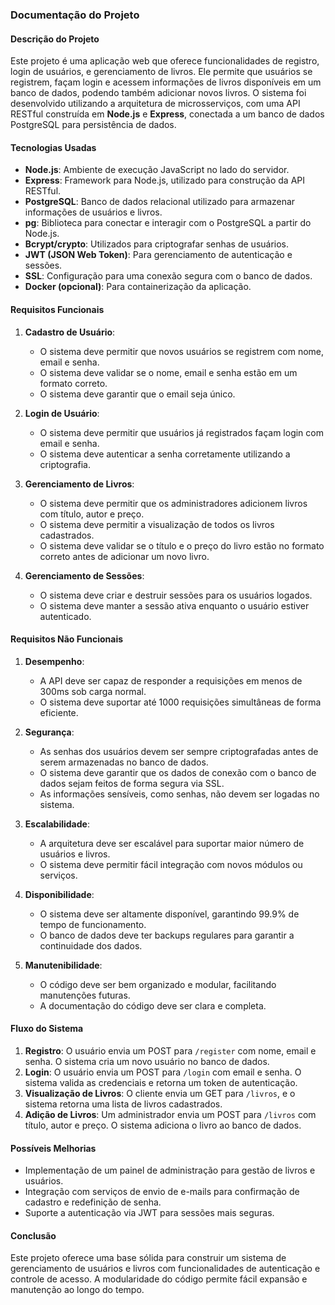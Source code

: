 ### Documentação do Projeto

#### Descrição do Projeto

Este projeto é uma aplicação web que oferece funcionalidades de registro, login de usuários, e gerenciamento de livros. Ele permite que usuários se registrem, façam login e acessem informações de livros disponíveis em um banco de dados, podendo também adicionar novos livros. O sistema foi desenvolvido utilizando a arquitetura de microsserviços, com uma API RESTful construída em **Node.js** e **Express**, conectada a um banco de dados PostgreSQL para persistência de dados.

#### Tecnologias Usadas

- **Node.js**: Ambiente de execução JavaScript no lado do servidor.
- **Express**: Framework para Node.js, utilizado para construção da API RESTful.
- **PostgreSQL**: Banco de dados relacional utilizado para armazenar informações de usuários e livros.
- **pg**: Biblioteca para conectar e interagir com o PostgreSQL a partir do Node.js.
- **Bcrypt/crypto**: Utilizados para criptografar senhas de usuários.
- **JWT (JSON Web Token)**: Para gerenciamento de autenticação e sessões.
- **SSL**: Configuração para uma conexão segura com o banco de dados.
- **Docker (opcional)**: Para containerização da aplicação.

#### Requisitos Funcionais

1. **Cadastro de Usuário**:
   - O sistema deve permitir que novos usuários se registrem com nome, email e senha.
   - O sistema deve validar se o nome, email e senha estão em um formato correto.
   - O sistema deve garantir que o email seja único.

2. **Login de Usuário**:
   - O sistema deve permitir que usuários já registrados façam login com email e senha.
   - O sistema deve autenticar a senha corretamente utilizando a criptografia.

3. **Gerenciamento de Livros**:
   - O sistema deve permitir que os administradores adicionem livros com título, autor e preço.
   - O sistema deve permitir a visualização de todos os livros cadastrados.
   - O sistema deve validar se o título e o preço do livro estão no formato correto antes de adicionar um novo livro.

4. **Gerenciamento de Sessões**:
   - O sistema deve criar e destruir sessões para os usuários logados.
   - O sistema deve manter a sessão ativa enquanto o usuário estiver autenticado.

#### Requisitos Não Funcionais

1. **Desempenho**:
   - A API deve ser capaz de responder a requisições em menos de 300ms sob carga normal.
   - O sistema deve suportar até 1000 requisições simultâneas de forma eficiente.

2. **Segurança**:
   - As senhas dos usuários devem ser sempre criptografadas antes de serem armazenadas no banco de dados.
   - O sistema deve garantir que os dados de conexão com o banco de dados sejam feitos de forma segura via SSL.
   - As informações sensíveis, como senhas, não devem ser logadas no sistema.

3. **Escalabilidade**:
   - A arquitetura deve ser escalável para suportar maior número de usuários e livros.
   - O sistema deve permitir fácil integração com novos módulos ou serviços.

4. **Disponibilidade**:
   - O sistema deve ser altamente disponível, garantindo 99.9% de tempo de funcionamento.
   - O banco de dados deve ter backups regulares para garantir a continuidade dos dados.

5. **Manutenibilidade**:
   - O código deve ser bem organizado e modular, facilitando manutenções futuras.
   - A documentação do código deve ser clara e completa.

#### Fluxo do Sistema

1. **Registro**: O usuário envia um POST para `/register` com nome, email e senha. O sistema cria um novo usuário no banco de dados.
2. **Login**: O usuário envia um POST para `/login` com email e senha. O sistema valida as credenciais e retorna um token de autenticação.
3. **Visualização de Livros**: O cliente envia um GET para `/livros`, e o sistema retorna uma lista de livros cadastrados.
4. **Adição de Livros**: Um administrador envia um POST para `/livros` com título, autor e preço. O sistema adiciona o livro ao banco de dados.

#### Possíveis Melhorias

- Implementação de um painel de administração para gestão de livros e usuários.
- Integração com serviços de envio de e-mails para confirmação de cadastro e redefinição de senha.
- Suporte a autenticação via JWT para sessões mais seguras.

#### Conclusão

Este projeto oferece uma base sólida para construir um sistema de gerenciamento de usuários e livros com funcionalidades de autenticação e controle de acesso. A modularidade do código permite fácil expansão e manutenção ao longo do tempo.
